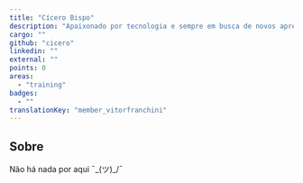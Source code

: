 ```yaml
---
title: "Cícero Bispo"
description: "Apaixonado por tecnologia e sempre em busca de novos aprendizados. Curioso por natureza, adora desafios que misturem criatividade e lógica. Nas horas vagas, não dispensa uma boa série, um jogo estratégico ou um café acompanhado de um livro inspirador."
cargo: ""
github: "cicero"
linkedin: ""
external: ""
points: 0
areas:
  - "training"
badges:
  - ""
translationKey: "member_vitorfranchini"
---
```

## Sobre
Não há nada por aqui ¯\_(ツ)_/¯